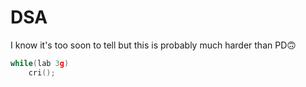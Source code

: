 # DSA
I know it's too soon to tell but this is probably much harder than PD🙃

```cpp
while(lab 3g)
    cri();
```
